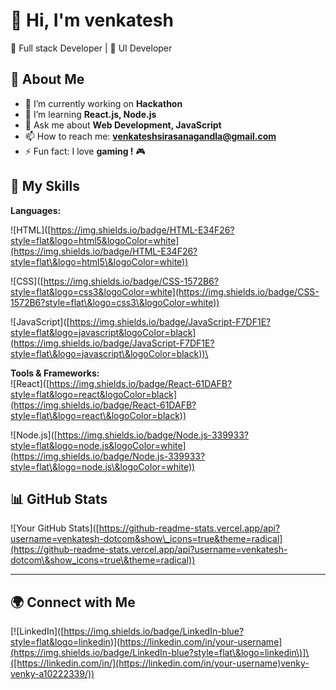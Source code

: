 # 👋 Hi, I'm venkatesh

🚀 Full stack Developer | 🎨 UI Developer

## 🌟 About Me

- 🔭 I’m currently working on **Hackathon**
- 🌱 I’m learning **React.js, Node.js**
- 💬 Ask me about **Web Development, JavaScript**
- 📫 How to reach me: **[venkateshsirasanagandla@gmail.com](mailto\:venkateshsirasanagandla@gmail.com)**
- ⚡ Fun fact: I love **gaming !** 🎮

## 🚀 My Skills

**Languages:**

![HTML]\([https://img.shields.io/badge/HTML-E34F26?style=flat&logo=html5&logoColor=white](https://img.shields.io/badge/HTML-E34F26?style=flat\&logo=html5\&logoColor=white))

![CSS]\([https://img.shields.io/badge/CSS-1572B6?style=flat&logo=css3&logoColor=white](https://img.shields.io/badge/CSS-1572B6?style=flat\&logo=css3\&logoColor=white))

![JavaScript]\([https://img.shields.io/badge/JavaScript-F7DF1E?style=flat&logo=javascript&logoColor=black](https://img.shields.io/badge/JavaScript-F7DF1E?style=flat\&logo=javascript\&logoColor=black))\




**Tools & Frameworks:**\
![React]\([https://img.shields.io/badge/React-61DAFB?style=flat&logo=react&logoColor=black](https://img.shields.io/badge/React-61DAFB?style=flat\&logo=react\&logoColor=black))

![Node.js]\([https://img.shields.io/badge/Node.js-339933?style=flat&logo=node.js&logoColor=white](https://img.shields.io/badge/Node.js-339933?style=flat\&logo=node.js\&logoColor=white))

## 📊 GitHub Stats

![Your GitHub Stats]\([https://github-readme-stats.vercel.app/api?username=venkatesh-dotcom&show\_icons=true&theme=radical](https://github-readme-stats.vercel.app/api?username=venkatesh-dotcom\&show_icons=true\&theme=radical))



---

## 🌍 Connect with Me

[![LinkedIn]\([https://img.shields.io/badge/LinkedIn-blue?style=flat&logo=linkedin)\](https://linkedin.com/in/your-username](https://img.shields.io/badge/LinkedIn-blue?style=flat\&logo=linkedin\)]\([https://linkedin.com/in/](https://linkedin.com/in/your-username)venky-venky-a10222339/))





